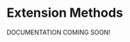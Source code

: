 # Extension Methods
DOCUMENTATION COMING SOON!

```kotlin title="Kotlin"
```

```dart title="Dart"
```

